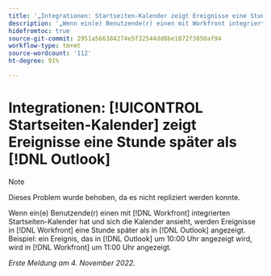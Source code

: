 ```yaml
---
title: '„Integrationen: Startseiten-Kalender zeigt Ereignisse eine Stunde später als Outlook“'
description: '„Wenn ein(e) Benutzende(r) einen mit Workfront integrierten Startseiten-Kalender hat und sich die Kalender ansieht, werden Ereignisse in Workfront eine Stunde später als in Outlook angezeigt. Beispiel: Ein Ereignis, das in Outlook um 10:00 Uhr angezeigt wird, wird in Workfront um 11:00 Uhr angezeigt.“'
hidefromtoc: true
source-git-commit: 2951a566384274e5f32544dd8be1872f3850af94
workflow-type: tm+mt
source-wordcount: '112'
ht-degree: 91%

---
```



# Integrationen: [!UICONTROL Startseiten-Kalender] zeigt Ereignisse eine Stunde später als [!DNL Outlook]

>[!NOTE]
>
>Dieses Problem wurde behoben, da es nicht repliziert werden konnte.

Wenn ein(e) Benutzende(r) einen mit [!DNL Workfront] integrierten Startseiten-Kalender hat und sich die Kalender ansieht, werden Ereignisse in [!DNL Workfront] eine Stunde später als in [!DNL Outlook] angezeigt. Beispiel: ein Ereignis, das in [!DNL Outlook] um 10:00 Uhr angezeigt wird, wird in [!DNL Workfront] um 11:00 Uhr angezeigt.

_Erste Meldung am 4. November 2022._

